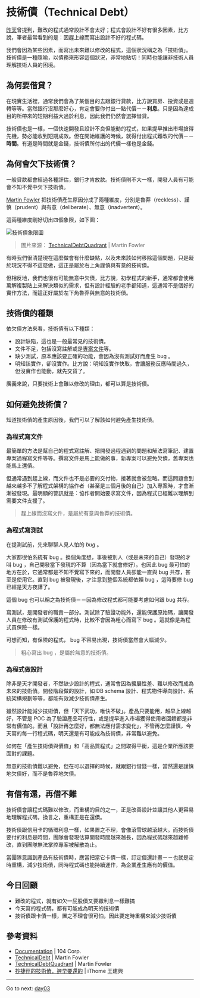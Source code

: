 # 技術債（Technical Debt）

[昨天][Day01]曾提到，難改的程式通常設計不會太好；程式會設計不好有很多因素，比方說，筆者最常看到的是：因趕上線而寫出設計不好的程式碼。

我們會因為某些因素，而寫出未來難以修改的程式，這個狀況稱之為「技術債」。技術債是一種隱喻，以債務來形容這個狀況，非常地貼切！同時也能讓非技術人員理解技術人員的困境。

## 為何要借貸？

在現實生活裡，通常我們會為了某個目的去跟銀行貸款，比方說買房、投資或是週轉等等。當然銀行沒那麼好心，肯定會要你付出一點代價－－**利息**。只是因為達成目的所帶來的短期利益大過於利息，因此我們仍然會選擇借貸。

技術債也是一樣，一個快速開發且設計不良但能動的程式，如果提早推出市場搶得先機，勢必能收到短期成效。但在開始維護的時候，就得付出程式難改的代價－－**時間**。有道是時間就是金錢，技術債所付出的代價一樣也是金錢。

## 為何會欠下技術債？

一般貸款都會經過各種評估，銀行才肯放款。技術債則不大一樣，開發人員有可能會不知不覺中欠下技術債。

[Martin Fowler][] 把技術債產生原因分成了兩種維度，分別是魯莽（reckless）、謹慎（prudent）與有意（deliberate）、無意（inadvertent）。

這兩種維度剛好切出四個象限，如下圖：

![技術債象限圖](https://martinfowler.com/bliki/images/techDebtQuadrant.png)

> 圖片來源： [TechnicalDebtQuadrant][] | Martin Fowler

有時我們很清楚現在這麼做會有什麼缺點，以及未來該如何移除這個問題，只是礙於現況不得不這麼做，這正是屬於右上角謹慎與有意的技術債。

但相反地，我們也很有可能無意中欠債，比方說，初學程式的新手，通常都會使用萬解複製貼上來解決類似的需求，但有設計經驗的老手都知道，這通常不是個好的實作方法，而這正好屬於左下角魯莽與無意的技術債。

## 技術債的種類

依欠債方法來看，技術債有以下種類：

* 設計缺陷，這也是一般最常見的技術債。
* 文件不足，包括沒寫註解或是[專案文件][Documentation]等。
* 缺少測試，原本應該要正確的功能，會因為沒有測試好而產生 bug 。
* 明知該實作，卻沒實作。比方說：明知沒實作快取，會讓服務反應時間過久，但沒實作也能動，就先交貨了。

廣義來說，只要技術上會難以修改的理由，都可以算是技術債。

## 如何避免技術債？

知道技術債的產生原因後，我們可以了解該如何避免產生技術債。

### 為程式寫文件

最簡單的方法是幫自己的程式寫註解、把開發過程遇到的問題和解法寫筆記、建置專案過程寫文件等等。撰寫文件是馬上能做的事，新專案可以避免欠債，舊專案也能馬上還債。

但通常遇到趕上線，而文件也不是必要的交付物，接著就會被忽略。而這問題會到越來越多不了解程式架構的協作者（甚至是三個月後的自己）加入專案時，才會漸漸被發現。最明顯的警訊就是：協作者開始要求寫文件，因為程式已經難以理解到需要文件支援了。

> 趕上線而沒寫文件，是屬於有意與魯莽的技術債。

### 為程式寫測試

在提測試前，先來聊聊人見人怕的 *bug* 。

大家都很怕系統有 bug 。換個角度想，事後被別人（或是未來的自己）發現的才叫 bug ，自己開發當下發現的不算（因為當下就會修好）。也因此 bug 最可怕的地方在於，它通常都是不知不覺寫下來的，而開發人員卻能一直與 bug 共存，甚至是使用它。直到 bug 被發現後，才注意到整個系統都依賴 bug ，這時要修 bug 已經是天方夜譚了。

這個 bug 也可以稱之為技術債－－因為修改程式都可能要考慮如何跟 bug 共存。

寫測試，是開發者的職責一部分。測試除了驗證功能外，還能保護原始碼，讓開發人員在修改有測試保護的程式時，比較不會因為粗心而寫下 bug 。這就像是為程式買保險一樣。

可想而知，有保險的程式， bug 不容易出現，技術債當然會大幅減少。

> 粗心寫出 bug ，是屬於無意的技術債。

### 為程式做設計

除非是天才開發者，不然缺少設計的程式，通常會因為擴展性差、難以修改而成為未來的技術債。開發階段做的設計，如 DB schema 設計、程式物件導向設計、系統架構規劃等等，都能有效減少技術債產生。

雖然設計能減少技術債，但「天下武功，唯快不破」。產品只要能用，越早上線越好，不管是 POC 為了驗證產品可行性，或是提早進入市場獲得使用者回饋都是非常有價值的。而且「設計再怎麼好，都無法應付需求變化」，不管再怎麼謹慎，今天寫的每一行程式碼，明天還是有可能成為技術債，非常難以避免。

如何在「產生技術債與價值」和「高品質程式」之間取得平衡，這是企業所應該要面對的課題。

無意的技術債難以避免，但在可以選擇的時候，就跟銀行借錢一樣，當然還是謹慎地欠債好，而不是魯莽地欠債。

## 有借有還，再借不難

技術債會讓程式碼難以修改，而重構的目的之一，正是改善設計並讓其他人更容易地理解程式碼，換言之，重構正是在還債。

技術債跟信用卡的循環利息一樣，如果置之不理，會像滾雪球越滾越大。而技術債要付的利息是時間，團隊會發現估算開發時間越來越長，因為程式碼越來越難修改，直到團隊無法掌控專案被解散為止。

當團隊意識到產品有技術債時，應當把當它卡債一樣，訂定償還計畫－－也就是定時重構，減少技術債，同時程式碼也能持續運作，為企業產生應有的價值。

## 今日回顧

* 難改的程式，就有如欠一屁股債又要繳利息一樣難搞
* 今天寫的程式碼，都有可能成為明天的技術債
* 技術債跟卡債一樣，置之不理會很可怕，因此要定時重構來減少技術債

## 參考資料

* [Documentation][] | 104 Corp.
* [TechnicalDebt][] | Martin Fowler
* [TechnicalDebtQuadrant][] | Martin Fowler
* [抄捷徑的技術債，遲早要還的][] | iThome 王建興

[Documentation]: https://github.com/104corp/guideline/blob/master/documentation.md
[Martin Fowler]: https://en.wikipedia.org/wiki/Martin_Fowler
[TechnicalDebt]: https://martinfowler.com/bliki/TechnicalDebt.html
[TechnicalDebtQuadrant]: https://martinfowler.com/bliki/TechnicalDebtQuadrant.html
[抄捷徑的技術債，遲早要還的]: https://www.ithome.com.tw/node/71807

* * *
Go to next:
[day03](day03.md)

[Day01]: day01.md
